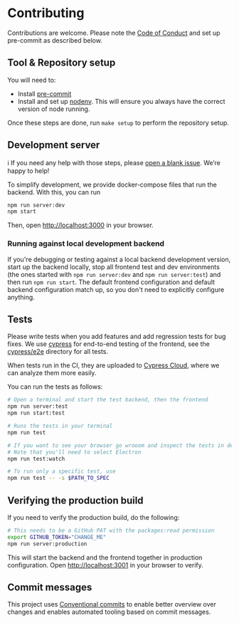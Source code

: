 # Contributing

Contributions are welcome. Please note the [Code of Conduct](CODE_OF_CONDUCT.md) and set up pre-commit as described below.

## Tool & Repository setup

You will need to:

- Install [pre-commit](https://pre-commit.com/)
- Install and set up [nodenv](https://github.com/nodenv/nodenv). This will ensure you always have the correct version of node running.

Once these steps are done, run `make setup` to perform the repository setup.

## Development server

:information_source: If you need any help with those steps, please [open a blank issue](https://github.com/envelope-zero/frontend/issues/new). We’re happy to help!

To simplify development, we provide docker-compose files that run the backend. With this, you can run

```sh
npm run server:dev
npm start
```

Then, open [http://localhost:3000](http://localhost:3000) in your browser.

### Running against local development backend

If you're debugging or testing against a local backend development version, start up the backend locally, stop all frontend test and dev environments (the ones started with `npm run server:dev` and `npm run server:test`) and then run `npm run start`.
The default frontend configuration and default backend configuration match up, so you don't need to explicitly configure anything.

## Tests

Please write tests when you add features and add regression tests for bug fixes. We use [cypress](https://docs.cypress.io) for end-to-end testing of the frontend, see the [cypress/e2e](cypress/e2e/) directory for all tests.

When tests run in the CI, they are uploaded to [Cypress Cloud](https://cloud.cypress.io/projects/uc2vus), where we can analyze them more easily.

You can run the tests as follows:

```sh
# Open a terminal and start the test backend, then the frontend
npm run server:test
npm run start:test

# Runs the tests in your terminal
npm run test

# If you want to see your browser go wrooom and inspect the tests in detail, use this.
# Note that you'll need to select Electron
npm run test:watch

# To run only a specific test, use
npm run test -- -s $PATH_TO_SPEC
```

## Verifying the production build

If you need to verify the production build, do the following:

```sh
# This needs to be a GitHub PAT with the packages:read permission
export GITHUB_TOKEN="CHANGE_ME"
npm run server:production
```

This will start the backend and the frontend together in production configuration.
Open [http://localhost:3001](http://localhost:3001) in your browser to verify.

## Commit messages

This project uses [Conventional commits](https://www.conventionalcommits.org/en/v1.0.0-beta.4/)
to enable better overview over changes and enables automated tooling based on commit messages.
